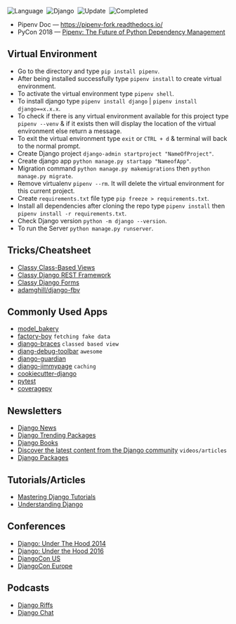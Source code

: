 ![Language](https://img.shields.io/badge/Python-3.10.x-important)&nbsp;
![Django](https://img.shields.io/badge/Django-4.2.x-important)&nbsp;
![Update](https://img.shields.io/badge/Last%20Update-July%2025,%202023-brightgreen)&nbsp;
![Completed](https://img.shields.io/badge/Progress-63/111-important)

- Pipenv Doc — https://pipenv-fork.readthedocs.io/
- PyCon 2018 — [Pipenv: The Future of Python Dependency Management](https://www.youtube.com/watch?v=GBQAKldqgZs) 

## Virtual Environment

- Go to the directory and type `pip install pipenv`.
- After being installed successfully type `pipenv install` to create virtual environment.
- To activate the virtual environment type `pipenv shell`.
- To install django type `pipenv install django` | `pipenv install django==x.x.x`.
- To check if there is any virtual environment available for this project type `pipenv --venv` & if it exists then will display the location of the virtual environment else return a message.
- To exit the virtual environment type `exit` or `CTRL + d` & terminal will back to the normal prompt.
- Create Django project `django-admin startproject "NameOfProject"`.
- Create django app `python manage.py startapp "NameofApp"`.
- Migration command `python manage.py makemigrations` then `python manage.py migrate`.
- Remove virtualenv `pipenv --rm`. It will delete the virtual environment for this current project.
- Create `requirements.txt` file type `pip freeze > requirements.txt`.
- Install all dependencies after cloning the repo type `pipenv install` then `pipenv install -r requirements.txt`.
- Check Django version `python -m django --version`.
- To run the Server `python manage.py runserver`.

## Tricks/Cheatsheet

- [Classy Class-Based Views](https://ccbv.co.uk/)
- [Classy Django REST Framework](https://www.cdrf.co/)
- [Classy Django Forms](https://cdf.9vo.lt/)
- [adamghill/django-fbv](https://github.com/adamghill/django-fbv)

## Commonly Used Apps

- [model_bakery](https://github.com/model-bakers/model_bakery)
- [factory-boy](https://github.com/FactoryBoy/factory_boy) `fetching fake data`
- [django-braces](https://github.com/brack3t/django-braces) `classed based view`
- [djang-debug-toolbar](https://github.com/jazzband/django-debug-toolbar) `awesome`
- [django-guardian](https://github.com/django-guardian/django-guardian)
- [django-jimmypage](https://github.com/yourcelf/django-jimmypage) `caching`
- [cookiecutter-django](https://github.com/cookiecutter/cookiecutter-django)
- [pytest](https://github.com/pytest-dev/pytest)
- [coveragepy](https://github.com/nedbat/coveragepy)

## Newsletters

- [Django News](https://django-news.com/)
- [Django Trending Packages](https://django.wtf/)
- [Django Books](https://djangobook.com/)
- [Discover the latest content from the Django community](https://djangofeeds.com/) `videos/articles`
- [Django Packages](https://djangopackages.org/)

## Tutorials/Articles

- [Mastering Django Tutorials](https://masteringdjango.com/mastering-django-tutorials/)
- [Understanding Django](https://www.mattlayman.com/understand-django/)

## Conferences

- [Django: Under The Hood 2014](https://www.youtube.com/playlist?list=PLQdy7QUATciaUglAUzka6E7zrN3UWomws)
- [Django: Under the Hood 2016](https://www.youtube.com/playlist?list=PLQdy7QUATciZ4V3g3iCTnG5fvkZkuNGyg)
- [DjangoCon US](https://www.youtube.com/@DjangoConUS/videos)
- [DjangoCon Europe](https://www.youtube.com/@DjangoConEurope/videos)

## Podcasts

- [Django Riffs](https://djangoriffs.com/)
- [Django Chat](https://djangochat.com/)
